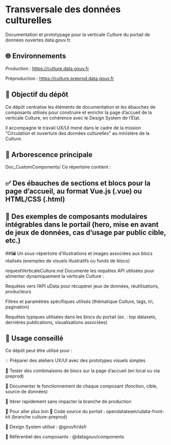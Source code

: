 # Transversale des données culturelles

Documentation et prototypage pour la verticale Culture du portail de données ouvertes data.gouv.fr.

## 🌐 Environnements
Production : https://culture.data.gouv.fr

Préproduction : https://culture.preprod.data.gouv.fr

## 🎯 Objectif du dépôt
Ce dépôt centralise les éléments de documentation et les ébauches de composants utilisés pour construire et enrichir la page d’accueil de la verticale Culture, en cohérence avec le Design System de l’État.

Il accompagne le travail UX/UI mené dans le cadre de la mission "Circulation et ouverture des données culturelles" au ministère de la Culture.

## 📁 Arborescence principale
Doc_CustomComponents/
Ce répertoire contient :

## ✅ Des ébauches de sections et blocs pour la page d’accueil, au format Vue.js (.vue) ou HTML/CSS (.html)

## 🧩 Des exemples de composants modulaires intégrables dans le portail (hero, mise en avant de jeux de données, cas d’usage par public cible, etc.)

##🖼️ Un sous-répertoire d’illustrations et images associées aux blocs réalisés (exemples de visuels illustratifs ou fonds de blocs)

 requestVerticaleCulture.md
Documente les requêtes API utilisées pour alimenter dynamiquement la verticale Culture :

Requêtes vers l’API uData pour récupérer jeux de données, réutilisations, producteurs

Filtres et paramètres spécifiques utilisés (thématique Culture, tags, tri, pagination)

Requêtes typiques utilisées dans les blocs du portail (ex. : top datasets, dernières publications, visualisations associées)



## 🧪 Usage conseillé
Ce dépôt peut être utilisé pour :

💡 Préparer des ateliers UX/UI avec des prototypes visuels simples

🧱 Tester des combinaisons de blocs sur la page d’accueil (en local ou via preprod)

📝 Documenter le fonctionnement de chaque composant (fonction, cible, source de données)

🔄 Itérer rapidement sans impacter la branche de production

📌 Pour aller plus loin
🔧 Code source du portail : opendatateam/udata-front-kit (branche culture-preprod)

🧱 Design System utilisé : @gouvfr/dsfr

📁 Référentiel des composants : @datagouv/components
